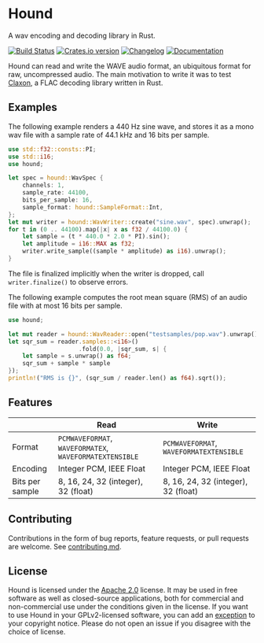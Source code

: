 Hound
=====
A wav encoding and decoding library in Rust.

[![Build Status][ci-img]][ci]
[![Crates.io version][crate-img]][crate]
[![Changelog][changelog-img]](changelog.md)
[![Documentation][docs-img]][docs]

Hound can read and write the WAVE audio format, an ubiquitous format for raw,
uncompressed audio. The main motivation to write it was to test
[Claxon][claxon], a FLAC decoding library written in Rust.

Examples
--------
The following example renders a 440 Hz sine wave, and stores it as a mono wav
file with a sample rate of 44.1 kHz and 16 bits per sample.

```rust
use std::f32::consts::PI;
use std::i16;
use hound;

let spec = hound::WavSpec {
    channels: 1,
    sample_rate: 44100,
    bits_per_sample: 16,
    sample_format: hound::SampleFormat::Int,
};
let mut writer = hound::WavWriter::create("sine.wav", spec).unwrap();
for t in (0 .. 44100).map(|x| x as f32 / 44100.0) {
    let sample = (t * 440.0 * 2.0 * PI).sin();
    let amplitude = i16::MAX as f32;
    writer.write_sample((sample * amplitude) as i16).unwrap();
}
```

The file is finalized implicitly when the writer is dropped, call
`writer.finalize()` to observe errors.

The following example computes the root mean square (RMS) of an audio file with
at most 16 bits per sample.

```rust
use hound;

let mut reader = hound::WavReader::open("testsamples/pop.wav").unwrap();
let sqr_sum = reader.samples::<i16>()
                    .fold(0.0, |sqr_sum, s| {
    let sample = s.unwrap() as f64;
    sqr_sum + sample * sample
});
println!("RMS is {}", (sqr_sum / reader.len() as f64).sqrt());
```

Features
--------

|                 | Read                                                    | Write                                   |
|-----------------|---------------------------------------------------------|-----------------------------------------|
| Format          | `PCMWAVEFORMAT`, `WAVEFORMATEX`, `WAVEFORMATEXTENSIBLE` | `PCMWAVEFORMAT`, `WAVEFORMATEXTENSIBLE` |
| Encoding        | Integer PCM, IEEE Float                                 | Integer PCM, IEEE Float                 |
| Bits per sample | 8, 16, 24, 32 (integer), 32 (float)                     | 8, 16, 24, 32 (integer), 32 (float)     |

Contributing
------------
Contributions in the form of bug reports, feature requests, or pull requests are
welcome. See [contributing.md](contributing.md).

License
-------
Hound is licensed under the [Apache 2.0][apache2] license. It may be used in
free software as well as closed-source applications, both for commercial and
non-commercial use under the conditions given in the license. If you want to
use Hound in your GPLv2-licensed software, you can add an [exception][exception]
to your copyright notice. Please do not open an issue if you disagree with the
choice of license.

[ci-img]:        https://travis-ci.org/ruuda/hound.svg?branch=master
[ci]:            https://travis-ci.org/ruuda/hound
[crate-img]:     https://img.shields.io/crates/v/hound.svg
[crate]:         https://crates.io/crates/hound
[changelog-img]: https://img.shields.io/badge/changelog-online-blue.svg
[docs-img]:      https://img.shields.io/badge/docs-online-blue.svg
[docs]:          https://docs.rs/hound
[claxon]:        https://github.com/ruuda/claxon
[apache2]:       https://www.apache.org/licenses/LICENSE-2.0
[exception]:     https://www.gnu.org/licenses/gpl-faq.html#GPLIncompatibleLibs
